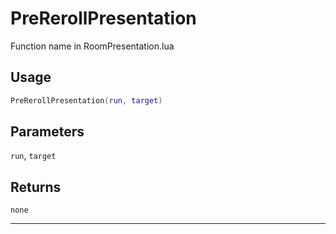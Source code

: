 # PreRerollPresentation
Function name in RoomPresentation.lua
## Usage
```lua
PreRerollPresentation(run, target)
```
## Parameters
`run`, `target`
## Returns
`none`

---